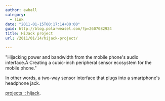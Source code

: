 ```yaml
---
author: awball
category:
  - link
date: "2011-01-15T00:17:14+00:00"
guid: http://blog.polarweasel.com/?p=2607082924
title: HiJack project
url: /2011/01/14/hijack-project/

---
```

"Hijacking power and bandwidth from the mobile phone's audio interface.Â Creating a cubic-inch peripheral sensor ecosystem for the mobile phone."

In other words, a two-way sensor interface that plugs into a smartphone's headphone jack.

[projects :: hijack](http://eecs.umich.edu/~prabal/projects/hijack/).
